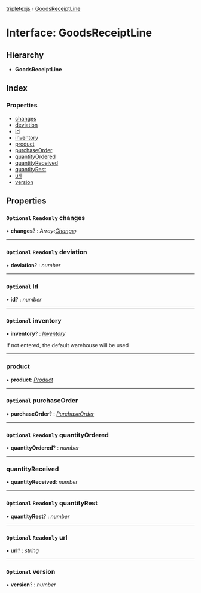 [tripletexjs](../README.md) › [GoodsReceiptLine](goodsreceiptline.md)

# Interface: GoodsReceiptLine

## Hierarchy

* **GoodsReceiptLine**

## Index

### Properties

* [changes](goodsreceiptline.md#optional-readonly-changes)
* [deviation](goodsreceiptline.md#optional-readonly-deviation)
* [id](goodsreceiptline.md#optional-id)
* [inventory](goodsreceiptline.md#optional-inventory)
* [product](goodsreceiptline.md#product)
* [purchaseOrder](goodsreceiptline.md#optional-purchaseorder)
* [quantityOrdered](goodsreceiptline.md#optional-readonly-quantityordered)
* [quantityReceived](goodsreceiptline.md#quantityreceived)
* [quantityRest](goodsreceiptline.md#optional-readonly-quantityrest)
* [url](goodsreceiptline.md#optional-readonly-url)
* [version](goodsreceiptline.md#optional-version)

## Properties

### `Optional` `Readonly` changes

• **changes**? : *Array‹[Change](../modules/change.md)›*

___

### `Optional` `Readonly` deviation

• **deviation**? : *number*

___

### `Optional` id

• **id**? : *number*

___

### `Optional` inventory

• **inventory**? : *[Inventory](inventory.md)*

If not entered, the default warehouse will be used

___

###  product

• **product**: *[Product](product.md)*

___

### `Optional` purchaseOrder

• **purchaseOrder**? : *[PurchaseOrder](../modules/purchaseorder.md)*

___

### `Optional` `Readonly` quantityOrdered

• **quantityOrdered**? : *number*

___

###  quantityReceived

• **quantityReceived**: *number*

___

### `Optional` `Readonly` quantityRest

• **quantityRest**? : *number*

___

### `Optional` `Readonly` url

• **url**? : *string*

___

### `Optional` version

• **version**? : *number*
